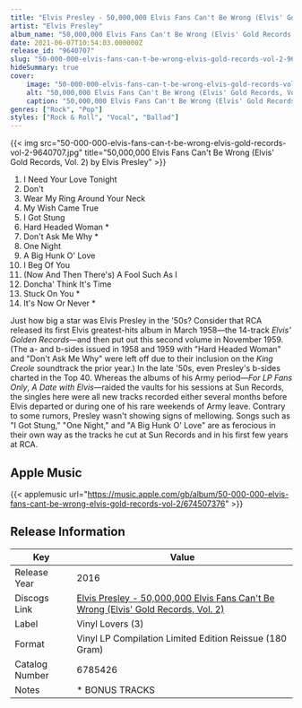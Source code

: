```yaml
---
title: "Elvis Presley - 50,000,000 Elvis Fans Can't Be Wrong (Elvis' Gold Records, Vol. 2)"
artist: "Elvis Presley"
album_name: "50,000,000 Elvis Fans Can't Be Wrong (Elvis' Gold Records, Vol. 2)"
date: 2021-06-07T10:54:03.000000Z
release_id: "9640707"
slug: "50-000-000-elvis-fans-can-t-be-wrong-elvis-gold-records-vol-2-9640707"
hideSummary: true
cover:
    image: "50-000-000-elvis-fans-can-t-be-wrong-elvis-gold-records-vol-2-9640707.jpg"
    alt: "50,000,000 Elvis Fans Can't Be Wrong (Elvis' Gold Records, Vol. 2) by Elvis Presley"
    caption: "50,000,000 Elvis Fans Can't Be Wrong (Elvis' Gold Records, Vol. 2) by Elvis Presley"
genres: ["Rock", "Pop"]
styles: ["Rock & Roll", "Vocal", "Ballad"]
---
```


{{< img src="50-000-000-elvis-fans-can-t-be-wrong-elvis-gold-records-vol-2-9640707.jpg" title="50,000,000 Elvis Fans Can't Be Wrong (Elvis' Gold Records, Vol. 2) by Elvis Presley" >}}

<!-- section break -->

1. I Need Your Love Tonight
2. Don't
3. Wear My Ring Around Your Neck
4. My Wish Came True
5. I Got Stung
6. Hard Headed Woman *
7. Don't Ask Me Why *
8. One Night
9. A Big Hunk O' Love
10. I Beg Of You
11. (Now And Then There's) A Fool Such As I
12. Doncha' Think It's Time
13. Stuck On You *
14. It's Now Or Never *

<!-- section break -->


Just how big a star was Elvis Presley in the '50s? Consider that RCA released its first Elvis greatest-hits album in March 1958—the 14-track <i>Elvis' Golden Records</i>—and then put out this second volume in November 1959. (The a- and b-sides issued in 1958 and 1959 with "Hard Headed Woman" and "Don't Ask Me Why" were left off due to their inclusion on the <i>King Creole</i> soundtrack the prior year.) In the late '50s, even Presley's b-sides charted in the Top 40. Whereas the albums of his Army period—<i>For LP Fans Only</i>, <i>A Date with Elvis</i>—raided the vaults for his sessions at Sun Records, the singles here were all new tracks recorded either several months before Elvis departed or during one of his rare weekends of Army leave. Contrary to some rumors, Presley wasn't showing signs of mellowing. Songs such as "I Got Stung," "One Night," and "A Big Hunk O' Love" are as ferocious in their own way as the tracks he cut at Sun Records and in his first few years at RCA. 



## Apple Music
{{< applemusic url="https://music.apple.com/gb/album/50-000-000-elvis-fans-cant-be-wrong-elvis-gold-records-vol-2/674507376" >}}






## Release Information
|  Key           | Value                                                |
| ---------------| ---------------------------------------------------- |
| Release Year   | 2016                                   |
| Discogs Link   | [Elvis Presley - 50,000,000 Elvis Fans Can't Be Wrong (Elvis' Gold Records, Vol. 2)](https://www.discogs.com/release/9640707-Elvis-Presley-50000000-Elvis-Fans-Cant-Be-Wrong-Elvis-Gold-Records-Vol-2) |
| Label          | Vinyl Lovers (3) |
| Format         | Vinyl LP Compilation Limited Edition Reissue (180 Gram) |
| Catalog Number | 6785426 |
| Notes | * BONUS TRACKS |